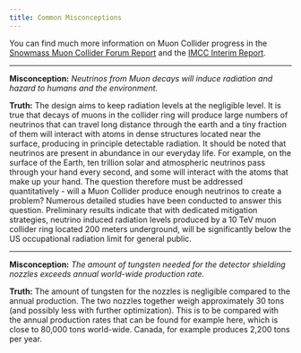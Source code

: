 ```yaml
---
title: Common Misconceptions
---
```


You can find much more information on Muon Collider progress in the [Snowmass Muon Collider Forum Report](https://arxiv.org/abs/2209.01318) and the [IMCC Interim Report](https://arxiv.org/abs/2407.12450).

---
**Misconception:** _Neutrinos from Muon decays will induce radiation and hazard to humans and the environment._

**Truth:** The design aims to keep radiation levels at the negligible level. It is true that decays of muons in the collider ring will produce large numbers of neutrinos that can travel long distance through the earth and a tiny fraction of them will interact with atoms in dense structures located near the surface, producing in principle detectable radiation. It should be noted that neutrinos are present in abundance in our everyday life. For example, on the surface of the Earth, ten trillion solar and atmospheric neutrinos pass through your hand every second, and some will interact with the atoms that make up your hand. The question therefore must be addressed quantitatively - will a Muon Collider produce enough neutrinos to create a problem? Numerous detailed studies have been conducted to answer this question. Preliminary results indicate that with dedicated mitigation strategies, neutrino induced radiation levels produced by a 10 TeV muon collider ring located 200 meters underground, will be significantly below the US occupational radiation limit for general public.

---
**Misconception:** _The amount of tungsten needed for the detector shielding nozzles exceeds annual world-wide production rate._

**Truth:** The amount of tungsten for the nozzles is negligible compared to the annual production. The two nozzles together weigh approximately 30 tons (and possibly less with further optimization). This is to be compared with the annual production rates that can be found for example here, which is close to 80,000 tons world-wide. Canada, for example produces 2,200 tons per year.
